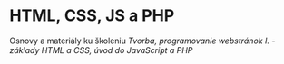 # HTML, CSS, JS a PHP

Osnovy a materiály ku školeniu *Tvorba, programovanie webstránok I. - základy
HTML a CSS, úvod do JavaScript a PHP*
